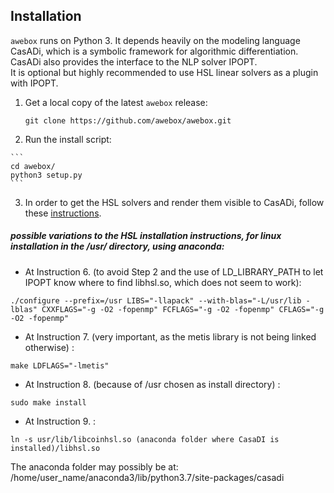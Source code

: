 ## Installation

`awebox` runs on Python 3. It depends heavily on the modeling language CasADi, which is a symbolic framework for algorithmic differentiation. CasADi also provides the interface to the NLP solver IPOPT.  
It is optional but highly recommended to use HSL linear solvers as a plugin with IPOPT.

1.   Get a local copy of the latest `awebox` release:

     ```
     git clone https://github.com/awebox/awebox.git
     ```

2.   Run the install script:

    ```
    cd awebox/
    python3 setup.py
    ```

3.   In order to get the HSL solvers and render them visible to CasADi, follow these [instructions](https://github.com/casadi/casadi/wiki/Obtaining-HSL).

##### possible variations to the HSL installation instructions, for linux installation in the /usr/ directory, using anaconda: 
 
- At Instruction  6.  (to avoid Step 2 and the use of LD_LIBRARY_PATH to let IPOPT know where to find libhsl.so, which does not seem to work):
```
./configure --prefix=/usr LIBS="-llapack" --with-blas="-L/usr/lib -lblas" CXXFLAGS="-g -O2 -fopenmp" FCFLAGS="-g -O2 -fopenmp" CFLAGS="-g -O2 -fopenmp"
```
 
- At Instruction 7. (very important, as the metis library is not being linked otherwise) :
```
make LDFLAGS="-lmetis"  
```
 
- At Instruction 8. (because of /usr chosen as install directory)  :
```
sudo make install
```
 

- At Instruction 9. :
```
ln -s usr/lib/libcoinhsl.so (anaconda folder where CasaDI is installed)/libhsl.so
```
The anaconda folder may possibly be at: /home/user_name/anaconda3/lib/python3.7/site-packages/casadi
